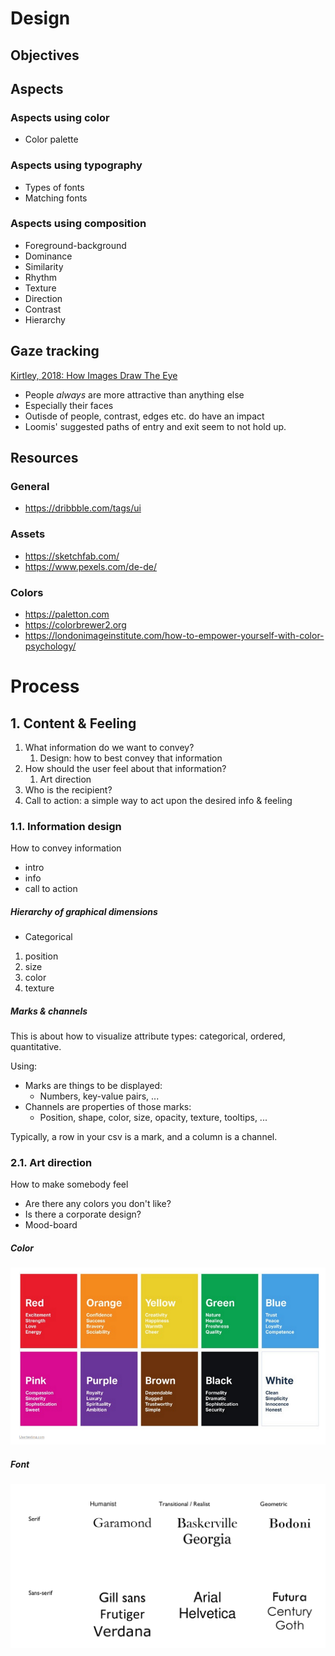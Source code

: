 # Design


## Objectives
## Aspects
### Aspects using color
- Color palette
### Aspects using typography
- Types of fonts
- Matching fonts
### Aspects using composition
- Foreground-background
- Dominance
- Similarity
- Rhythm
- Texture
- Direction
- Contrast
- Hierarchy




## Gaze tracking
[Kirtley, 2018: How Images Draw The Eye](https://d1wqtxts1xzle7.cloudfront.net/83340544/0276237417693564-libre.pdf?1649278514=&response-content-disposition=inline%3B+filename%3DHow_Images_Draw_the_Eye.pdf&Expires=1676635930&Signature=XdO4HodkDkoY-W65qcntpcNsCmMV9nXAKzOvH4G2WfJcgJW8aVcRwcGtQYf0xq23ZGiK6iVfdkyj2OOfzbG1qgxhVI6eJwy2ZdSS2TyhiCuTIQeDRqQte8HwqQUM213ye~wPa-eK-81uA7zfx1lQVAFe0af5cPqroZfknoQZ6A9yzxyegrwFSYQquHR9RBeyGqnUlpe5ag29lfFFrTSZFq7PieK2PoPavEg4V4IWHyMCdqqJinLykmaTNIWB0eFTr4wAEKinoMBbz9CEjkqq9ZAYqTezQGwizXoTUXUsCaEupVnRwbPiEp--TQ3mSQthjwUREGj4oGJckWJMcqPqZw__&Key-Pair-Id=APKAJLOHF5GGSLRBV4ZA)

- People *always* are more attractive than anything else
- Especially their faces
- Outisde of people, contrast, edges etc. do have an impact
- Loomis' suggested paths of entry and exit seem to not hold up.





## Resources

### General
- https://dribbble.com/tags/ui

### Assets
- https://sketchfab.com/
- https://www.pexels.com/de-de/

### Colors
- https://paletton.com
- https://colorbrewer2.org
- https://londonimageinstitute.com/how-to-empower-yourself-with-color-psychology/



# Process

## 1. Content & Feeling

1.  What information do we want to convey?
    1. Design: how to best convey that information
2. How should the user feel about that information?
    1. Art direction
3. Who is the recipient?
4. Call to action: a simple way to act upon the desired info & feeling

### 1.1. Information design
How to convey information
- intro
- info
- call to action

##### Hierarchy of graphical dimensions
- Categorical
1. position
2. size
3. color
4. texture

##### Marks & channels
This is about how to visualize attribute types: categorical, ordered, quantitative.

Using:

 - Marks are things to be displayed: 
   - Numbers, key-value pairs, ...
 - Channels are properties of those marks: 
   - Position, shape, color, size, opacity, texture, tooltips, ...

Typically, a row in your csv is a mark, and a column is a channel.


### 2.1. Art direction
How to make somebody feel

- Are there any colors you don't like?
- Is there a corporate design?
- Mood-board

##### Color

<img src="https://raw.githubusercontent.com/MichaelLangbein/tdl2/main/backend/data/assets/programming/color_emotions.png">

##### Font

<img src="https://raw.githubusercontent.com/MichaelLangbein/tdl2/main/backend/data/assets/programming/fonts.png">


